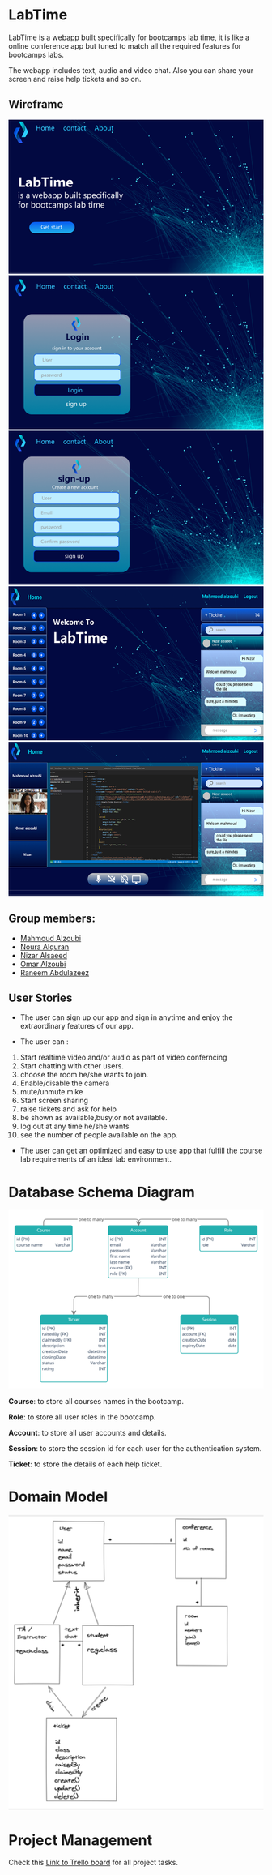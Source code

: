 # LabTime

LabTime is a webapp built specifically for bootcamps lab time, it is like a online conference app but tuned to match all the required features for bootcamps labs. 

The webapp includes text, audio and video chat. Also you can share your screen and raise help tickets and so on.

## Wireframe

<img src="prepWork/assets/home-page-1.png">
<img src="prepWork/assets/sign-in-page-1.png">
<img src="prepWork/assets/sign-up-page-1.png">
<img src="prepWork/assets/main-page-1.png">
<img src="prepWork/assets/share-screen-page-1.png">


## Group members:
- [Mahmoud Alzoubi](https://github.com/Mahmoud-alzoubi95)
- [Noura Alquran](https://github.com/Noura-Alquran)
- [Nizar Alsaeed](https://github.com/NizarAlsaeed)
- [Omar Alzoubi](https://github.com/Omar-zoubi)
- [Raneem Abdulazeez](https://github.com/RaneemAbdulazez)

## User Stories
* The user can sign up our app and sign in anytime and enjoy the extraordinary features of our app.
 - The user can : 
 1. Start realtime video and/or audio as part of video conferncing
 2. Start chatting with other users.
 3. choose the room he/she wants to join.
 4. Enable/disable the camera
 5. mute/unmute mike
 6. Start screen sharing 
 7. raise tickets and ask for help
 8. be shown as available,busy,or not available.
 9. log out at any time he/she wants
 10. see the number of people available on the app.

* The user can get an optimized and easy to use app that fulfill the course lab requirements of an ideal lab environment.

# Database Schema Diagram
![Database Schema Diagram](./assets/database.png)

**Course**: to store all courses names in the bootcamp.

**Role**: to store all user roles in the bootcamp.

**Account**: to store all user accounts and details.

**Session**: to store the session id for each user for the authentication system.

**Ticket**: to store the details of each help ticket.

# Domain Model
![domain model image](./assets/domain_model.png)

# Project Management

Check this [Link to Trello board](https://trello.com/b/boRm9Sbb) for all project tasks.

